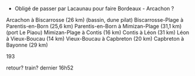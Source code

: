 - Obligé de passer par Lacaunau pour faire Bordeaux - Arcachon ?

Arcachon à Biscarrosse (26 km)  (bassin, dune pilat)
Biscarrosse-Plage à Parentis-en-Born (25,6 km)
Parentis-en-Born à Mimizan-Plage (31,1 km) (port Le Piaou)
Mimizan-Plage à Contis (16 km)
Contis à Léon (31 km)
Léon à Vieux-Boucau (14 km)
Vieux-Boucau à Capbreton (20 km)
Capbreton à Bayonne (29 km)

193




retour?
train? dernier 16h52